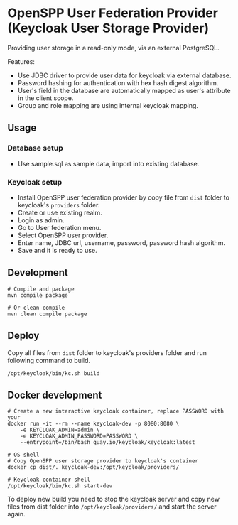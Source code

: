 # OpenSPP User Federation Provider (Keycloak User Storage Provider)

Providing user storage in a read-only mode, via an external PostgreSQL.

Features:
- Use JDBC driver to provide user data for keycloak via external database.
- Password hashing for authentication with hex hash digest algorithm.
- User's field in the database are automatically mapped as user's attribute in the client scope.
- Group and role mapping are using internal keycloak mapping.

## Usage

### Database setup

- Use sample.sql as sample data, import into existing database.

### Keycloak setup

- Install OpenSPP user federation provider by copy file from `dist` folder to keycloak's `providers` folder.
- Create or use existing realm.
- Login as admin.
- Go to User federation menu.
- Select OpenSPP user provider.
- Enter name, JDBC url, username, password, password hash algorithm.
- Save and it is ready to use.

## Development

```shell
# Compile and package
mvn compile package

# Or clean compile
mvn clean compile package
```

## Deploy

Copy all files from `dist` folder to keycloak's providers folder and run following command to build.

```shell
/opt/keycloak/bin/kc.sh build
```

## Docker development

```shell
# Create a new interactive keycloak container, replace PASSWORD with your
docker run -it --rm --name keycloak-dev -p 8080:8080 \
    -e KEYCLOAK_ADMIN=admin \
    -e KEYCLOAK_ADMIN_PASSWORD=PASSWORD \
    --entrypoint=/bin/bash quay.io/keycloak/keycloak:latest

# OS shell
# Copy OpenSPP user storage provider to keycloak's container
docker cp dist/. keycloak-dev:/opt/keycloak/providers/

# Keycloak container shell
/opt/keycloak/bin/kc.sh start-dev
```

To deploy new build you need to stop the keycloak server and copy new files from dist folder into `/opt/keycloak/providers/` and start the server again.
